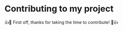# Contributing to my project

:+1::tada: First off, thanks for taking the time to contribute! :tada::+1:
